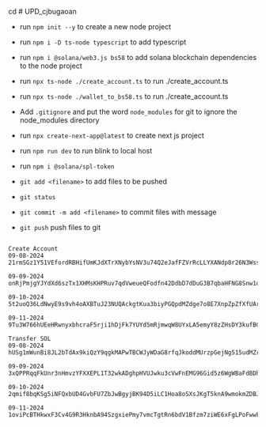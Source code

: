 cd # UPD_cjbugaoan

- run `npm init --y` to create a new node project
- run `npm i -D ts-node typescript` to add typescript
- run `npm i @solana/web3.js bs58` to add solana blockchain dependencies to the node project

- run `npx ts-node ./create_account.ts` to run ./create_account.ts
- run `npx ts-node ./wallet_to_bs58.ts` to run ./create_account.ts
- Add `.gitignore` and put the word `node_modules` for git to ignore the node_modules directory

- run `npx create-next-app@latest` to create next js project
- run `npm run dev` to run blink to local host

- run `npm i @solana/spl-token`

- `git add <filename>` to add files to be pushed
- `git status`
- `git commit -m add <filename>` to commit files with message
- `git push` push files to git

```

Create Account
09-08-2024     21rmSGz1Y51VEfordRBHifUmKJdXTrXNybYsNV3u74Q2eJafFZVrRcLLYXANdp8r26N3Wssh1RAJ7CT13stwD1LR

09-09-2024     onRjPmjgYJYdXd6szTx1XHMsKHPRuv7qdVweueQFodfn42DdbD7dDuG3B7qbaHFNG8Snw1qBJtwEL7tFnji7GE1

09-10-2024     5t2uoQ36LdNwyE9s9vh4oAXBTuJ23NUQAckgtKua3biyPGQpdMZdge7o8E7XnpZpZfXfUArqagfnMyxj4c8Y1ipH

09-11-2024     9Tu3W766hUEeHRwnyxbhcraF5rji1hDjFk7YUYd5mRjmwqW8UYxLA5emyY8zZHsDY3kufBCysAxAgLWmpWePSNX

Transfer SOL
09-08-2024     hUSg1mWunBi8JL2bTdAx9kiQzY9qgkMAPwTBCWJyWDaG8rfqJkoddMUrzpGejNg515udMZr7j6bRhcrDEgtx3dk

09-09-2024     3xQPPRqqFkUnr3nHmvzYFXXEPL1T32wkADghpHVUJwku3cVwFnEMG96Gid5z6WgWBaFdBDhFxsyquVpGqQzFRNh4

09-10-2024     2qmif8bqKSg5iNFQxbUD4GvbFU7ZbJwBgyjBK94D5iLC1Hoa8oSXsJKgT5knA9wmokmZDBJaoBrK7QxJXT1PuGud

09-11-2024     1oviPcBTHkwxF3Cv4G9R3HknbA94SzgxiePmy7vmcTgtRn6bdV1Bfzm7ziWE6xFgLPoFwwFThXLHtmSe6BcVwbi



